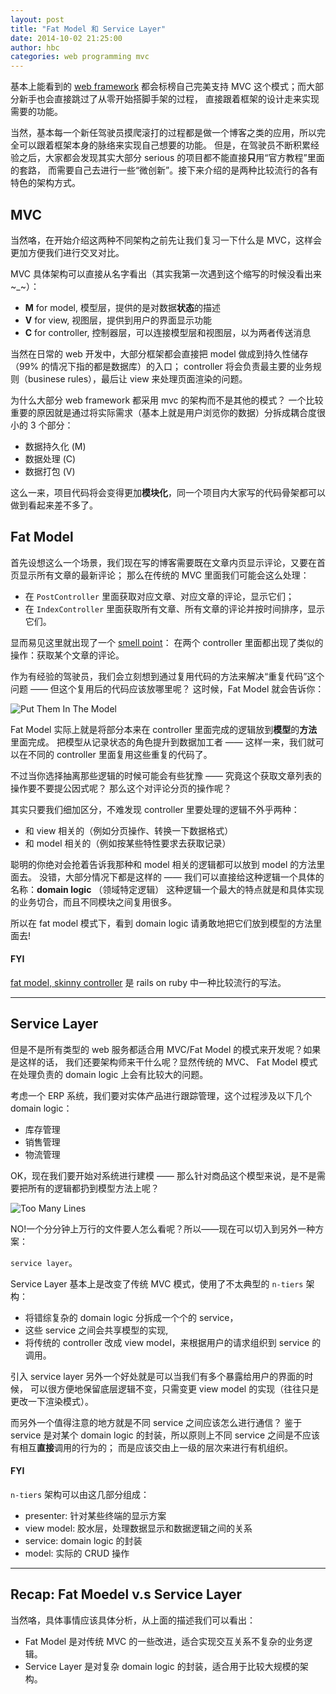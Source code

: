 ```yaml
---
layout: post
title: "Fat Model 和 Service Layer"
date: 2014-10-02 21:25:00
author: hbc
categories: web programming mvc
---
```


基本上能看到的 [web framework](http://en.wikipedia.org/wiki/Comparison_of_web_application_frameworks) 都会标榜自己完美支持 MVC 这个模式；而大部分新手也会直接跳过了从零开始搭脚手架的过程，
直接跟着框架的设计走来实现需要的功能。


当然，基本每一个新任驾驶员摸爬滚打的过程都是做一个博客之类的应用，所以完全可以跟着框架本身的脉络来实现自己想要的功能。
但是，在驾驶员不断积累经验之后，大家都会发现其实大部分 serious 的项目都不能直接**只**用“官方教程”里面的套路，
而需要自己去进行一些“微创新”。接下来介绍的是两种比较流行的各有特色的架构方式。


## MVC

当然咯，在开始介绍这两种不同架构之前先让我们复习一下什么是 MVC，这样会更加方便我们进行交叉对比。

MVC 具体架构可以直接从名字看出（其实我第一次遇到这个缩写的时候没看出来 ~\_~）：

- **M** for model, 模型层，提供的是对数据**状态**的描述
- **V** for view, 视图层，提供到用户的界面显示功能
- **C** for controller, 控制器层，可以连接模型层和视图层，以为两者传送消息


当然在日常的 web 开发中，大部分框架都会直接把 model 做成到持久性储存（99% 的情况下指的都是数据库）的入口；
controller 将会负责最主要的业务规则（businese rules），最后让 view 来处理页面渲染的问题。


为什么大部分 web framework 都采用 mvc 的架构而不是其他的模式？
一个比较重要的原因就是通过将实际需求（基本上就是用户浏览你的数据）分拆成耦合度很小的 3 个部分：

- 数据持久化 (M)
- 数据处理 (C)
- 数据打包 (V)

这么一来，项目代码将会变得更加**模块化**，同一个项目内大家写的代码骨架都可以做到看起来差不多了。


## Fat Model

首先设想这么一个场景，我们现在写的博客需要既在文章内页显示评论，又要在首页显示所有文章的最新评论；
那么在传统的 MVC 里面我们可能会这么处理：

- 在 `PostController` 里面获取对应文章、对应文章的评论，显示它们；
- 在 `IndexController` 里面获取所有文章、所有文章的评论并按时间排序，显示它们。


显而易见这里就出现了一个 [smell point](http://en.wikipedia.org/wiki/Code_smell#Common_code_smells)：
在两个 controller 里面都出现了类似的操作：获取某个文章的评论。


作为有经验的驾驶员，我们会立刻想到通过复用代码的方法来解决“重复代码”这个问题 —— 但这个复用后的代码应该放哪里呢？
这时候，Fat Model 就会告诉你：

![Put Them In The Model](http://i.imgur.com/kTzdgcC.png)


Fat Model 实际上就是将部分本来在 controller 里面完成的逻辑放到**模型**的**方法**里面完成。
把模型从记录状态的角色提升到数据加工者 —— 这样一来，我们就可以在不同的 controller 里面复用这些重复的代码了。


不过当你选择抽离那些逻辑的时候可能会有些犹豫 —— 究竟这个获取文章列表的操作要不要提公因式呢？
那么这个对评论分页的操作呢？


其实只要我们细加区分，不难发现 controller 里要处理的逻辑不外乎两种：

- 和 view 相关的（例如分页操作、转换一下数据格式）
- 和 model 相关的（例如按某些特性要求去获取记录）

聪明的你绝对会抢着告诉我那种和 model 相关的逻辑都可以放到 model 的方法里面去。
没错，大部分情况下都是这样的 —— 我们可以直接给这种逻辑一个具体的名称：**domain logic** （领域特定逻辑）
这种逻辑一个最大的特点就是和具体实现的业务切合，而且不同模块之间复用很多。


所以在 fat model 模式下，看到 domain logic 请勇敢地把它们放到模型的方法里面去!

#### FYI

[fat model, skinny controller](http://weblog.jamisbuck.org/2006/10/18/skinny-controller-fat-model) 是 rails on ruby 中一种比较流行的写法。

-----------------------------------

## Service Layer

但是不是所有类型的 web 服务都适合用 MVC/Fat Model 的模式来开发呢？如果是这样的话，
我们还要架构师来干什么呢？显然传统的 MVC、 Fat Model 模式在处理负责的 domain logic 上会有比较大的问题。


考虑一个 ERP 系统，我们要对实体产品进行跟踪管理，这个过程涉及以下几个 domain logic：

- 库存管理
- 销售管理
- 物流管理


OK，现在我们要开始对系统进行建模 —— 那么针对商品这个模型来说，是不是需要把所有的逻辑都扔到模型方法上呢？

![Too Many Lines](http://i.imgur.com/LHhiJ15.png)


NO!一个分分钟上万行的文件要人怎么看呢？所以——现在可以切入到另外一种方案：

`service layer`。

Service Layer 基本上是改变了传统 MVC 模式，使用了不太典型的 `n-tiers` 架构：

- 将错综复杂的 domain logic 分拆成一个个的 service，
- 这些 service 之间会共享模型的实现,
- 将传统的 controller 改成 view model，来根据用户的请求组织到 service 的调用。

引入 service layer 另外一个好处就是可以当我们有多个暴露给用户的界面的时候，
可以很方便地保留底层逻辑不变，只需变更 view model 的实现（往往只是更改一下渲染模式）。


而另外一个值得注意的地方就是不同 service 之间应该怎么进行通信？
鉴于 service 是对某个 domain logic 的封装，所以原则上不同 service 之间是不应该有相互**直接**调用的行为的；
而是应该交由上一级的层次来进行有机组织。


#### FYI

`n-tiers` 架构可以由这几部分组成：

- presenter: 针对某些终端的显示方案
- view model: 胶水层，处理数据显示和数据逻辑之间的关系
- service: domain logic 的封装
- model: 实际的 CRUD 操作


----------------------------------

## Recap: Fat Moedel v.s Service Layer

当然咯，具体事情应该具体分析，从上面的描述我们可以看出：

- Fat Model 是对传统 MVC 的一些改进，适合实现交互关系不复杂的业务逻辑。
- Service Layer 是对复杂 domain logic 的封装，适合用于比较大规模的架构。
